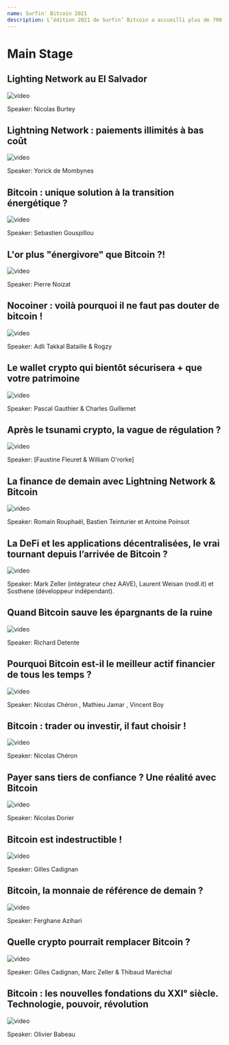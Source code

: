 ```yaml
--- 
name: Surfin' Bitcoin 2021
description: L’édition 2021 de Surfin’ Bitcoin a accueilli plus de 700 personnes au Casino de Biarritz pendant 2 jours pour parler, échanger et débattre autour de Bitcoin (et du Lightning Network, le thème principal de la conférence). Face à la Grande Plage se sont réuni une bonne partie de l’écosystème du Bitcoin Français (et francophone), un public passionné de Bitcoin, mais aussi des personnes curieuses souhaitant découvrir ce qu’est Bitcoin loin des discours stéréotypés des médias grand public.
---
```


# Main Stage

## Lighting Network au El Salvador 

![video](https://youtu.be/GDEvm6lqDJk?si=30javK1j2u5f74G9)

Speaker: Nicolas Burtey

## Lightning Network : paiements illimités à bas coût

![video](https://youtu.be/8zo-rCBkSPs?si=ILWuqpJOPQVy_mGi)

Speaker: Yorick de Mombynes

## Bitcoin : unique solution à la transition énergétique ?

![video](https://youtu.be/An3OXqdM-7Y?si=gvWJsMnIiGjYHuLd)

Speaker: Sebastien Gouspillou

## L'or plus "énergivore" que Bitcoin ?! 

![video](https://youtu.be/mduJupwcuyc?si=9mtGjhgIHinQ4pXR)

Speaker: Pierre Noizat 

## Nocoiner : voilà pourquoi il ne faut pas douter de bitcoin !

![video](https://youtu.be/bc_ig53LK84?si=V1DcHpkAZ4nDBYRu)


Speaker: Adli Takkal Bataille & Rogzy

## Le wallet crypto qui bientôt sécurisera + que votre patrimoine

![video](https://youtu.be/w9Ijo4ktcbk?si=UeE36pq2e94B441f)

Speaker: Pascal Gauthier & Charles Guillemet

## Après le tsunami crypto, la vague de régulation ?

![video](https://youtu.be/XwYxItVivMU?si=1S4qRBQUzDL8d0AA)

Speaker: [Faustine Fleuret & William O'rorke]

## La finance de demain avec Lightning Network & Bitcoin

![video](https://youtu.be/Yv3H_Yi9TPM?si=xI_UyzxQMZ-f_2fW)

Speaker: Romain Rouphaël, Bastien Teinturier et Antoine Poinsot

## La DeFi et les applications décentralisées, le vrai tournant depuis l’arrivée de Bitcoin ?

![video](https://youtu.be/rVK0T_ZKqKg?si=2QVMXY7qqAR892E0)

Speaker:  Mark Zeller (intégrateur chez AAVE),  Laurent Weisan (nodl.it) et Sosthene (développeur indépendant). 

## Quand Bitcoin sauve les épargnants de la ruine

![video](https://youtu.be/BdF2iGY2sqw?si=xmdCzahKkL1AR1dJ)

Speaker: Richard Detente

## Pourquoi Bitcoin est-il le meilleur actif financier de tous les temps ?

![video](https://youtu.be/kAYHz_YMWuM?si=pwEfpVdQo2P7XKhh)

Speaker: Nicolas Chéron , Mathieu Jamar , Vincent Boy

## Bitcoin : trader ou investir, il faut choisir !

![video](https://youtu.be/ZrAXTXpMFvs?si=71Ycjmnaobb3fk8j)

Speaker: Nicolas Chéron

## Payer sans tiers de confiance ? Une réalité avec Bitcoin 

![video](https://youtu.be/zok1Ss3Uk8o?si=V3R2rMPPA2o9lUw_)

Speaker: Nicolas Dorier

##  Bitcoin est indestructible !

![video](https://youtu.be/r14_D2EbPqk?si=B90I4rqJBUPiEcJz)

Speaker: Gilles Cadignan

## Bitcoin, la monnaie de référence de demain ?

![video](https://youtu.be/DouDH1wo9Tw?si=PxSM4uKFhP587TD2)

Speaker: Ferghane Azihari 

## Quelle crypto pourrait remplacer Bitcoin ? 

![video](https://youtu.be/YHNvJtoP9E0?si=7c5ZokNehoMj7_cQ)

Speaker: Gilles Cadignan, Marc Zeller & Thibaud Maréchal

## Bitcoin : les nouvelles fondations du XXI° siècle. Technologie, pouvoir, révolution 

![video](https://youtu.be/734oBm8drOg?si=GteEFrbUWW0wp9Rf)

Speaker: Olivier Babeau
